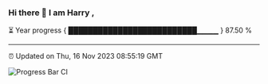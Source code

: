 ### Hi there 👋 I am Harry , 

⏳ Year progress { ██████████████████████████▁▁▁▁ } 87.50 %

---

⏰ Updated on Thu, 16 Nov 2023 08:55:19 GMT

![Progress Bar CI](https://github.com/duykhang68/duykhang68/workflows/Progress%20Bar%20CI/badge.svg)
